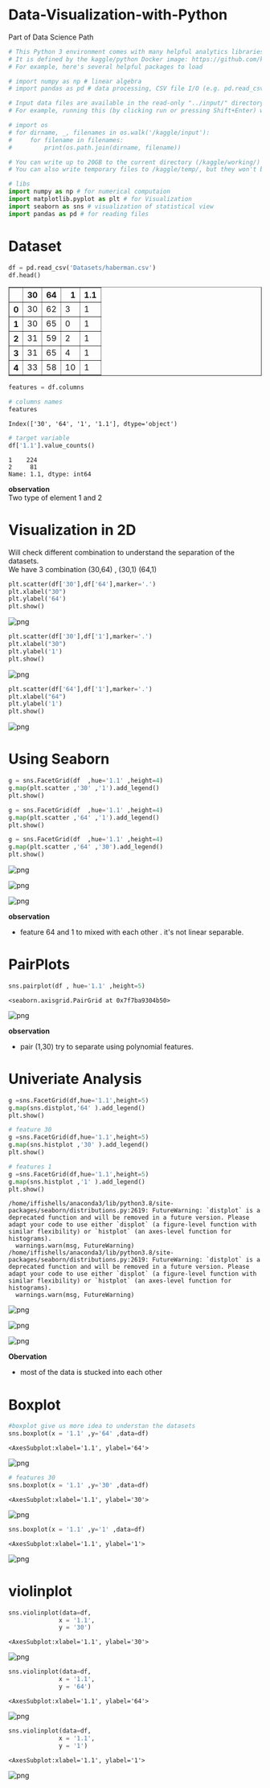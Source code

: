 # Data-Visualization-with-Python
Part of Data Science Path

```python
# This Python 3 environment comes with many helpful analytics libraries installed
# It is defined by the kaggle/python Docker image: https://github.com/kaggle/docker-python
# For example, here's several helpful packages to load

# import numpy as np # linear algebra
# import pandas as pd # data processing, CSV file I/O (e.g. pd.read_csv)

# Input data files are available in the read-only "../input/" directory
# For example, running this (by clicking run or pressing Shift+Enter) will list all files under the input directory

# import os
# for dirname, _, filenames in os.walk('/kaggle/input'):
#     for filename in filenames:
#         print(os.path.join(dirname, filename))

# You can write up to 20GB to the current directory (/kaggle/working/) that gets preserved as output when you create a version using "Save & Run All" 
# You can also write temporary files to /kaggle/temp/, but they won't be saved outside of the current session
```


```python
# libs
import numpy as np # for numerical computaion
import matplotlib.pyplot as plt # for Visualization
import seaborn as sns # visualization of statistical view
import pandas as pd # for reading files
```

# Dataset 


```python
df = pd.read_csv('Datasets/haberman.csv')
df.head()
```




<div>
<style scoped>
    .dataframe tbody tr th:only-of-type {
        vertical-align: middle;
    }

    .dataframe tbody tr th {
        vertical-align: top;
    }

    .dataframe thead th {
        text-align: right;
    }
</style>
<table border="1" class="dataframe">
  <thead>
    <tr style="text-align: right;">
      <th></th>
      <th>30</th>
      <th>64</th>
      <th>1</th>
      <th>1.1</th>
    </tr>
  </thead>
  <tbody>
    <tr>
      <th>0</th>
      <td>30</td>
      <td>62</td>
      <td>3</td>
      <td>1</td>
    </tr>
    <tr>
      <th>1</th>
      <td>30</td>
      <td>65</td>
      <td>0</td>
      <td>1</td>
    </tr>
    <tr>
      <th>2</th>
      <td>31</td>
      <td>59</td>
      <td>2</td>
      <td>1</td>
    </tr>
    <tr>
      <th>3</th>
      <td>31</td>
      <td>65</td>
      <td>4</td>
      <td>1</td>
    </tr>
    <tr>
      <th>4</th>
      <td>33</td>
      <td>58</td>
      <td>10</td>
      <td>1</td>
    </tr>
  </tbody>
</table>
</div>




```python
features = df.columns

# columns names
features
```




    Index(['30', '64', '1', '1.1'], dtype='object')




```python
# target variable 
df['1.1'].value_counts()

```




    1    224
    2     81
    Name: 1.1, dtype: int64



**observation**  
Two type of element 1 and 2

# Visualization in 2D  
Will check different combination to understand the separation of the datasets.  
We have 3 combination (30,64) , (30,1) (64,1)


```python
plt.scatter(df['30'],df['64'],marker='.')
plt.xlabel("30")
plt.ylabel('64')
plt.show()
```


    
![png](output_8_0.png)
    



```python
plt.scatter(df['30'],df['1'],marker='.')
plt.xlabel("30")
plt.ylabel('1')
plt.show()
```


    
![png](output_9_0.png)
    



```python
plt.scatter(df['64'],df['1'],marker='.')
plt.xlabel("64")
plt.ylabel('1')
plt.show()
```


    
![png](output_10_0.png)
    


# Using Seaborn


```python
g = sns.FacetGrid(df  ,hue='1.1' ,height=4)
g.map(plt.scatter ,'30' ,'1').add_legend()
plt.show()

g = sns.FacetGrid(df  ,hue='1.1' ,height=4)
g.map(plt.scatter ,'64' ,'1').add_legend()
plt.show()

g = sns.FacetGrid(df  ,hue='1.1' ,height=4)
g.map(plt.scatter ,'64' ,'30').add_legend()
plt.show()
```


    
![png](output_12_0.png)
    



    
![png](output_12_1.png)
    



    
![png](output_12_2.png)
    


**observation**  
* feature 64 and 1 to mixed with each other . it's not linear separable.

# PairPlots



```python
sns.pairplot(df , hue='1.1' ,height=5)
```




    <seaborn.axisgrid.PairGrid at 0x7f7ba9304b50>




    
![png](output_15_1.png)
    


**observation**
* pair (1,30) try to separate using polynomial features.

# Univeriate Analysis


```python
g =sns.FacetGrid(df,hue='1.1',height=5)
g.map(sns.distplot,'64' ).add_legend()
plt.show()

# feature 30
g =sns.FacetGrid(df,hue='1.1',height=5)
g.map(sns.histplot ,'30' ).add_legend()
plt.show()

# features 1
g =sns.FacetGrid(df,hue='1.1',height=5)
g.map(sns.histplot ,'1' ).add_legend()
plt.show()
```

    /home/iffishells/anaconda3/lib/python3.8/site-packages/seaborn/distributions.py:2619: FutureWarning: `distplot` is a deprecated function and will be removed in a future version. Please adapt your code to use either `displot` (a figure-level function with similar flexibility) or `histplot` (an axes-level function for histograms).
      warnings.warn(msg, FutureWarning)
    /home/iffishells/anaconda3/lib/python3.8/site-packages/seaborn/distributions.py:2619: FutureWarning: `distplot` is a deprecated function and will be removed in a future version. Please adapt your code to use either `displot` (a figure-level function with similar flexibility) or `histplot` (an axes-level function for histograms).
      warnings.warn(msg, FutureWarning)



    
![png](output_18_1.png)
    



    
![png](output_18_2.png)
    



    
![png](output_18_3.png)
    


**Obervation**
* most of the data is stucked into each other

# Boxplot


```python
#boxplot give us more idea to understan the datasets
sns.boxplot(x = '1.1' ,y='64' ,data=df)
```




    <AxesSubplot:xlabel='1.1', ylabel='64'>




    
![png](output_21_1.png)
    



```python
# features 30
sns.boxplot(x = '1.1' ,y='30' ,data=df)
```




    <AxesSubplot:xlabel='1.1', ylabel='30'>




    
![png](output_22_1.png)
    



```python
sns.boxplot(x = '1.1' ,y='1' ,data=df)
```




    <AxesSubplot:xlabel='1.1', ylabel='1'>




    
![png](output_23_1.png)
    


# violinplot


```python
sns.violinplot(data=df,
              x = '1.1',
              y = '30')
```




    <AxesSubplot:xlabel='1.1', ylabel='30'>




    
![png](output_25_1.png)
    



```python
sns.violinplot(data=df,
              x = '1.1',
              y = '64')
```




    <AxesSubplot:xlabel='1.1', ylabel='64'>




    
![png](output_26_1.png)
    



```python
sns.violinplot(data=df,
              x = '1.1',
              y = '1')
```




    <AxesSubplot:xlabel='1.1', ylabel='1'>




    
![png](output_27_1.png)
    



```python

```


```python

```
